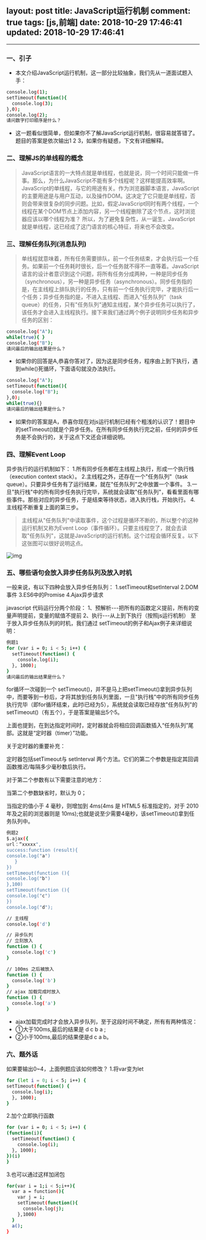 layout: post
title: JavaScript运行机制
comment: true
tags: [js,前端]
date: 2018-10-29 17:46:41
updated: 2018-10-29 17:46:41
---

------
<!-- more -->
### 一、引子
- 本文介绍JavaScript运行机制，这一部分比较抽象，我们先从一道面试题入手：

```bash
console.log(1);
setTimeout(function(){
  console.log(3);
},0);
console.log(2);
请问数字打印顺序是什么？
```
- 这一题看似很简单，但如果你不了解JavaScript运行机制，很容易就答错了。题目的答案是依次输出1 2 3，如果你有疑惑，下文有详细解释。

### 二、理解JS的单线程的概念

> JavaScript语言的一大特点就是单线程，也就是说，同一个时间只能做一件事。那么，为什么JavaScript不能有多个线程呢？这样能提高效率啊。
JavaScript的单线程，与它的用途有关。作为浏览器脚本语言，JavaScript的主要用途是与用户互动，以及操作DOM。这决定了它只能是单线程，否则会带来很复杂的同步问题。比如，假定JavaScript同时有两个线程，一个线程在某个DOM节点上添加内容，另一个线程删除了这个节点，这时浏览器应该以哪个线程为准？
所以，为了避免复杂性，从一诞生，JavaScript就是单线程，这已经成了这门语言的核心特征，将来也不会改变。

### 三、理解任务队列(消息队列)

> 单线程就意味着，所有任务需要排队，前一个任务结束，才会执行后一个任务。如果前一个任务耗时很长，后一个任务就不得不一直等着。JavaScript语言的设计者意识到这个问题，将所有任务分成两种，一种是同步任务（synchronous），另一种是异步任务（asynchronous）。同步任务指的是，在主线程上排队执行的任务，只有前一个任务执行完毕，才能执行后一个任务；异步任务指的是，不进入主线程、而进入"任务队列"（task queue）的任务，只有"任务队列"通知主线程，某个异步任务可以执行了，该任务才会进入主线程执行。接下来我们通过两个例子说明同步任务和异步任务的区别：

```bash
console.log("A");
while(true){ }
console.log("B");
请问最后的输出结果是什么？
```

- 如果你的回答是A,恭喜你答对了，因为这是同步任务，程序由上到下执行，遇到while()死循环，下面语句就没办法执行。

```bash
console.log("A");
setTimeout(function(){
  console.log("B");
},0);
while(true){}
请问最后的输出结果是什么？
```
- 如果你的答案是A，恭喜你现在对js运行机制已经有个粗浅的认识了！题目中的setTimeout()就是个异步任务。在所有同步任务执行完之前，任何的异步任务是不会执行的，关于这点下文还会详细说明。

### 四、理解Event Loop
异步执行的运行机制如下：
1.所有同步任务都在主线程上执行，形成一个执行栈（execution context stack）。
2.主线程之外，还存在一个"任务队列"（task queue）。只要异步任务有了运行结果，就在"任务队列"之中放置一个事件。
3.一旦"执行栈"中的所有同步任务执行完毕，系统就会读取"任务队列"，看看里面有哪些事件。那些对应的异步任务，于是结束等待状态，进入执行栈，开始执行。
4.主线程不断重复上面的第三步。

> 主线程从"任务队列"中读取事件，这个过程是循环不断的，所以整个的这种运行机制又称为Event Loop（事件循环）。只要主线程空了，就会去读取"任务队列"，这就是JavaScript的运行机制。这个过程会循环反复。以下这张图可以很好说明这点。

![img](http://cdn.wangyuanqi.xyz/js%E6%89%A7%E8%A1%8C%E9%98%9F%E5%88%97.png)

### 五、哪些语句会放入异步任务队列及放入时机
一般来说，有以下四种会放入异步任务队列：
1.setTimeout和setlnterval
2.DOM事件
3.ES6中的Promise
4.Ajax异步请求

javascript 代码运行分两个阶段：
1、预解析---把所有的函数定义提前，所有的变量声明提前，变量的赋值不提前
2、执行---从上到下执行（按照js运行机制）
至于放入异步任务队列的时机，我们通过 setTimeout的例子和Ajax例子来详细说明：

```bash
例题1
for (var i = 0; i < 5; i++) {
  setTimeout(function() {
    console.log(i);  
  }, 1000);
}
请问最后的输出结果是什么？
```

for循环一次碰到一个 setTimeout()，并不是马上把setTimeout()拿到异步队列中，而要等到一秒后，才将其放到任务队列里面，一旦"执行栈"中的所有同步任务执行完毕（即for循环结束，此时i已经为5），系统就会读取已经存放"任务队列"的setTimeout()（有五个），于是答案是输出5个5。

上面也提到，在到达指定时间时，定时器就会将相应回调函数插入“任务队列”尾部。这就是“定时器（timer）”功能。

关于定时器的重要补充：

定时器包括setTimeout与 setInterval 两个方法。它们的第二个参数是指定其回调函数推迟/每隔多少毫秒数后执行。

对于第二个参数有以下需要注意的地方：

当第二个参数缺省时，默认为 0；

当指定的值小于 4 毫秒，则增加到 4ms(4ms 是 HTML5 标准指定的，对于 2010 年及之前的浏览器则是 10ms);也就是说至少需要4毫秒，该setTimeout()拿到任务队列中。

```bash
例题2
$.ajax({
url：“xxxxx",
success:function (result){
console.log("a")
   }
})
setTimeout(function (){
console.log("b")
},100)
setTimeout(function (){
console.log("c")
})
console.log("d");
```

```bash
// 主线程
console.log('d')

// 异步队列
// 立刻放入
function () {
  console.log('c')
}

// 100ms 之后被放入
function () {
  console.log('b')
}
// ajax 加载完成时放入
function () {
  console.log('a')
}
```
- ajax加载完成时才会放入异步队列，至于这段时间不确定，所有有两种情况：
- ①大于100ms,最后的结果是 d c b a ;
- ②小于100ms,最后的结果便是d c a b。

### 六、题外话
如果要输出0~4，上面例题应该如何修改？
1.将var变为let
```bash
for (let i = 0; i < 5; i++) {
setTimeout(function() {  
  console.log(i);
  }, 1000);
}
```
2.加个立即执行函数
```bash
for (var i = 0; i < 5; i++) {
(function(i){
  setTimeout(function() {  
    console.log(i);
  }, 1000);
})(i)
}
```
3.也可以通过这样加闭包
```bash
for(var i = 1;i < 5;i++){  
  var a = function(){  
    var j = i;    
    setTimeout(function(){  
      console.log(j);  
    },1000)  
  }    
  a();
}
```

